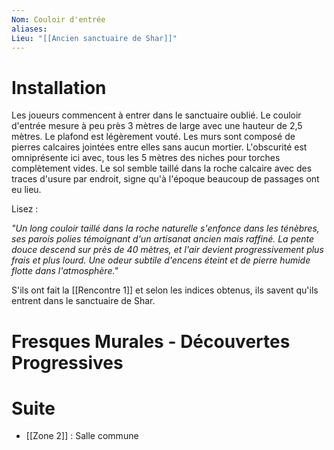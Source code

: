 ```yaml
---
Nom: Couloir d'entrée
aliases:
Lieu: "[[Ancien sanctuaire de Shar]]"
---
```

# Installation

Les joueurs commencent à entrer dans le sanctuaire oublié. Le couloir d'entrée mesure à peu près 3 mètres de large avec une hauteur de 2,5 mètres. Le plafond est légèrement vouté.  Les murs sont composé de pierres calcaires  jointées entre elles sans aucun mortier. L'obscurité est omniprésente ici avec, tous les 5 mètres des niches pour torches complètement vides. Le sol semble taillé dans la roche calcaire avec des traces d'usure par endroit, signe qu'à l'époque beaucoup de passages ont eu lieu.

Lisez : 

*"Un long couloir taillé dans la roche naturelle s'enfonce dans les ténèbres, ses parois polies témoignant d'un artisanat ancien mais raffiné. La pente douce descend sur près de 40 mètres, et l'air devient progressivement plus frais et plus lourd. Une odeur subtile d'encens éteint et de pierre humide flotte dans l'atmosphère."*

S'ils ont fait la [[Rencontre 1]] et selon les indices obtenus, ils savent qu'ils entrent dans le sanctuaire de Shar.
# Fresques Murales - Découvertes Progressives



# Suite

- [[Zone 2]] : Salle commune